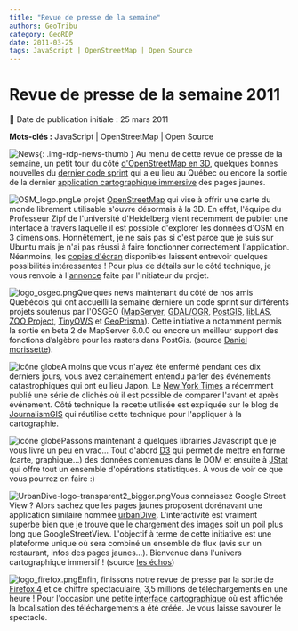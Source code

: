 ```yaml
---
title: "Revue de presse de la semaine"
authors: GeoTribu
category: GeoRDP
date: 2011-03-25
tags: JavaScript | OpenStreetMap | Open Source
---
```


# Revue de presse de la semaine 2011

:calendar: Date de publication initiale : 25 mars 2011

**Mots-clés :** JavaScript | OpenStreetMap | Open Source

![News](https://cdn.geotribu.fr/img/internal/icons-rdp-news/news.png "Icône news générique"){: .img-rdp-news-thumb }
Au menu de cette revue de presse de la semaine, un petit tour du côté [d'OpenStreetMap en 3D](#osm), quelques bonnes nouvelles du [dernier code sprint](#codeSprint) qui a eu lieu au Québec ou encore la sortie de la dernier [application cartographique immersive](#urbanDive) des pages jaunes.

 ![OSM_logo.png](https://cdn.geotribu.fr/img/logos-icones/OpenStreetMap/Openstreetmap.png)Le projet [OpenStreetMap](https://www.openstreetmap.org/) qui vise à offrir une carte du monde librement utilisable s'ouvre désormais à la 3D. En effet, l'équipe du Professeur Zipf de l'université d'Heidelberg vient récemment de publier une interface à travers laquelle il est possible d'explorer les données d'OSM en 3 dimensions. Honnêtement, je ne sais pas si c'est parce que je suis sur Ubuntu mais je n'ai pas réussi à faire fonctionner correctement l'application. Néanmoins, les [copies d'écran](http://www.osm-3d.org/screenshots.en.htm) disponibles laissent entrevoir quelques possibilités intéressantes ! Pour plus de détails sur le côté technique, je vous renvoie à l'[annonce](http://www.gisuser.com/content/view/22978/2/) faite par l'initiateur du projet.

 ![logo_osgeo.png](https://cdn.geotribu.fr/img/logos-icones/entreprises_association/osgeo.png)Quelques news maintenant du côté de nos amis Quebécois qui ont accueilli la semaine dernière un code sprint sur différents projets soutenus par l'OSGEO ([MapServer](http://mapserver.org/), [GDAL/OGR](http://gdal.org/), [PostGIS](http://postgis.org/), [libLAS](http://liblas.org/), [ZOO Project](http://www.zoo-project.org/), [TinyOWS](http://tinyows.org/) et [GeoPrisma](http://geoprisma.org/)). Cette initiative a notamment permis la sortie en beta 2 de MapServer 6.0.0 ou encore un meilleur support des fonctions d’algèbre pour les rasters dans PostGis. (source [Daniel morissette](http://dmorissette.blogspot.com/2011/03/news-from-montreal-osgeo-code-sprint.html)).

 ![icône globe](https://cdn.geotribu.fr/img/internal/icons-rdp-news/world.png)A moins que vous n'ayez été enfermé pendant ces dix derniers jours, vous avez certainement entendu parler des événements catastrophiques qui ont eu lieu Japon. Le [New York Times](http://www.nytimes.com/interactive/2011/03/13/world/asia/satellite-photos-japan-before-and-after-tsunami.html) a récemment publié une série de clichés où il est possible de comparer l'avant et après événement. Côté technique la recette utilisée est expliquée sur le blog de [JournalismGIS](http://www.journalismgis.com/2011/03/sliding-maps-using-jquery/) qui réutilise cette technique pour l'appliquer à la cartographie.

 ![icône globe](https://cdn.geotribu.fr/img/internal/icons-rdp-news/world.png)Passons maintenant à quelques librairies Javascript que je vous livre un peu en vrac... Tout d'abord [D3](http://mbostock.github.com/d3/) qui permet de mettre en forme (carte, graphique...) des données contenues dans le DOM et ensuite à [JStat](http://www.jstat.org/) qui offre tout un ensemble d'opérations statistiques. A vous de voir ce que vous pourrez en faire :)

 ![UrbanDive-logo-transparent2_bigger.png](http://geotribu.net/sites/default/files/Tuto/img/Blog/divers/UrbanDive-logo-transparent2_bigger.png)Vous connaissez Google Street View ? Alors sachez que les pages jaunes proposent dorénavant une application similaire nommée [urbanDive](http://www.urbandive.com/). L'interactivité est vraiment superbe bien que je trouve que le chargement des images soit un poil plus long que GoogleStreetView. L'objectif à terme de cette initiative est une plateforme unique où sera combiné un ensemble de flux (avis sur un restaurant, infos des pages jaunes...). Bienvenue dans l'univers cartographique immersif ! (source [les échos](http://www.ecrans.fr/Urbandive-les-Pages-jaunes-avec,12307.html))

 ![logo_firefox.png](http://geotribu.net/sites/default/files/Tuto/img/Blog/divers/logo_firefox.png)Enfin, finissons notre revue de presse par la sortie de [Firefox 4](http://www.mozilla.com/fr/firefox/) et ce chiffre spectaculaire, 3,5 millions de téléchargements en une heure ! Pour l'occasion une petite [interface cartographique](http://glow.mozilla.org/) où est affichée la localisation des téléchargements a été créée. Je vous laisse savourer le spectacle.
